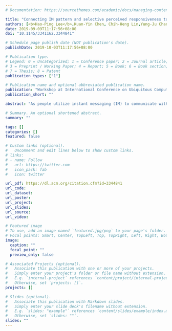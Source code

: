 ```yaml
---
# Documentation: https://sourcethemes.com/academic/docs/managing-content/

title: "Connecting IM pattern and selective perceived responsiveness to relationship: a cluster-based approach"
authors: [<b>Hao-Ping Lee</b>,Kuan-Yin Chen, Chih-Heng Lin,Yung-Ju Chang]
date: 2019-09-09T11:17:56+08:00
doi: "10.1145/3341162.3344841"

# Schedule page publish date (NOT publication's date).
publishDate: 2019-10-03T11:17:56+08:00

# Publication type.
# Legend: 0 = Uncategorized; 1 = Conference paper; 2 = Journal article;
# 3 = Preprint / Working Paper; 4 = Report; 5 = Book; 6 = Book section;
# 7 = Thesis; 8 = Patent
publication_types: ["1"]

# Publication name and optional abbreviated publication name.
publication: "Workshop at International Conference on Ubiquitous Computing (<b>Ubicomp EA</b>)"
publication_short: ""

abstract: "As people utilize instant messaging (IM) to communicate with people of various relationships, they pay different amounts of attention to and have different communication practices with them of different relationships. However, we haven't seen a close investigation of how users' IM communication patterns relate to different groups of IM contacts. We collected IM logs of 547 sender-recipient pairs from 33 smartphone users over the course of 4 weeks, and used k-mean clustering to identify 6 clusters of these users' IM communication patterns. We illustrate the characteristics of the IM patterns of these distinct clusters as well as how the patterns relate to the relationship between the senders and the recipients within these clusters respectively."

# Summary. An optional shortened abstract.
summary: ""

tags: []
categories: []
featured: false

# Custom links (optional).
#   Uncomment and edit lines below to show custom links.
# links:
# - name: Follow
#   url: https://twitter.com
#   icon_pack: fab
#   icon: twitter

url_pdf: https://dl.acm.org/citation.cfm?id=3344841
url_code:
url_dataset:
url_poster:
url_project:
url_slides:
url_source:
url_video:

# Featured image
# To use, add an image named `featured.jpg/png` to your page's folder.
# Focal points: Smart, Center, TopLeft, Top, TopRight, Left, Right, BottomLeft, Bottom, BottomRight.
image:
  caption: ""
  focal_point: ""
  preview_only: false

# Associated Projects (optional).
#   Associate this publication with one or more of your projects.
#   Simply enter your project's folder or file name without extension.
#   E.g. `internal-project` references `content/project/internal-project/index.md`.
#   Otherwise, set `projects: []`.
projects: []

# Slides (optional).
#   Associate this publication with Markdown slides.
#   Simply enter your slide deck's filename without extension.
#   E.g. `slides: "example"` references `content/slides/example/index.md`.
#   Otherwise, set `slides: ""`.
slides: ""
---
```

